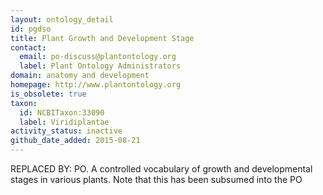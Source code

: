```yaml
---
layout: ontology_detail
id: pgdso
title: Plant Growth and Development Stage
contact:
  email: po-discuss@plantontology.org
  label: Plant Ontology Administrators
domain: anatomy and development
homepage: http://www.plantontology.org
is_obsolete: true
taxon:
  id: NCBITaxon:33090
  label: Viridiplantae
activity_status: inactive
github_date_added: 2015-08-21
---
```


REPLACED BY: PO. A controlled vocabulary of growth and developmental stages in various plants. Note that this has been subsumed into the PO
